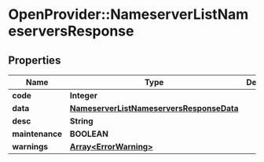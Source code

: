 # OpenProvider::NameserverListNameserversResponse

## Properties
Name | Type | Description | Notes
------------ | ------------- | ------------- | -------------
**code** | **Integer** |  | [optional] 
**data** | [**NameserverListNameserversResponseData**](NameserverListNameserversResponseData.md) |  | [optional] 
**desc** | **String** |  | [optional] 
**maintenance** | **BOOLEAN** |  | [optional] 
**warnings** | [**Array&lt;ErrorWarning&gt;**](ErrorWarning.md) |  | [optional] 

